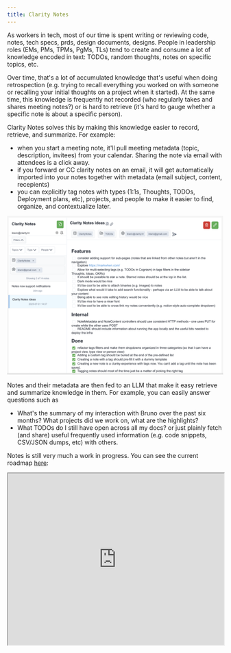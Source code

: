 ```yaml
---
title: Clarity Notes
---
```


As workers in tech, most of our time is spent writing or reviewing code, notes, tech specs, prds, design documents, designs. People in leadership roles (EMs, PMs, TPMs, PgMs, TLs) tend to create and consume a lot of knowledge encoded in text: TODOs, random thoughts, notes on specific topics, etc. 


Over time, that's a lot of accumulated knowledge that's useful when doing retrospection (e.g. trying to recall everything you worked on with someone or recalling your initial thoughts on a project when it started). At the same time, this knowledge is frequently not recorded (who regularly takes and shares meeting notes?) or is hard to retrieve (it's hard to gauge whether a specific note is about a specific person).

Clarity Notes solves this by making this knowledge easier to record, retrieve, and summarize. For example:
  * when you start a meeting note, it'll pull meeting metadata (topic, description, invitees) from your calendar. Sharing the note via email with attendees is a click away.
  * if you forward or CC clarity notes on an email, it will get automatically imported into your notes together with metadata (email subject, content, recepients)
  * you can explicitly tag notes with types (1:1s, Thoughts, TODOs, Deployment plans, etc), projects, and people to make it easier to find, organize, and contextualize later.

![image](main_screen.png)

Notes and their metadata are then fed to an LLM that make it easy retrieve and summarize knowledge in them. For example, you can easily answer questions such as
  * What's the summary of my interaction with Bruno over the past six months? What projects did we work on, what are the highlights?
  * What TODOs do I still have open across all my docs?
or just plainly fetch (and share) useful frequently used information (e.g. code snippets, CSV/JSON dumps, etc) with others.

Notes is still very much a work in progress. You can see the current roadmap [here](https://notes.clarity.hr/public-notes/9a99169c-1dee-4869-b4be-3da46cac418d): 

<iframe src="https://notes.clarity.hr/public-notes/9a99169c-1dee-4869-b4be-3da46cac418d" width="100%" height="400"></iframe>
